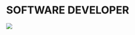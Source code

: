 # SOFTWARE DEVELOPER
[![](https://skillicons.dev/icons?i=c,cpp,javascript,typescript,next,java,python,bash,vim,vscode,linux,windows,github,docker)](https://skillicons.dev)
